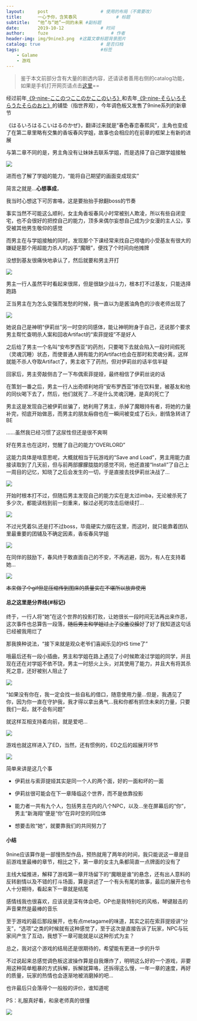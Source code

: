 ```yaml
---
layout:     post   				    # 使用的布局（不需要改）
title:      一心予你，含笑春风				# 标题 
subtitle:   “他”与“她”一同的未来 #副标题
date:       2019-10-12 				# 时间
author:     fuze 						# 作者
header-img: img/9nine3.png 	#这篇文章标题背景图片
catalog: true 						# 是否归档
tags:								#标签
    - Galame
    - 游戏
---
```


>鉴于本文前部分含有大量的剧透内容，还请读者善用右侧的catalog功能，如果是手机打开网页请点击[这里](#标记)==

经过前年[《9-nine-ここのつここのかここのいろ》](https://noordzeedebutirpitz.github.io/2019/10/02/9-nine1/)和去年[《9-nine-そらいろそらうたそらのおと》](https://noordzeedebutirpitz.github.io/2019/10/03/9-nine2/)的铺垫（指世界观），今年调色板又发售了9nine系列的新章节

《はるいろはるこいはるのかぜ》，翻译过来就是“春色春恋春熙风”，主角也变成了在第二章里略有交集的香坂春风学姐，故事也会相应的在前章的框架上有新的进展

与第二章不同的是，男主角没有让妹妹去联系学姐，而是选择了自己跟学姐接触

![](https://raw.githubusercontent.com/NoordZeedebuTirpitz/pic/master/9-nine-%E6%98%A5%E8%89%B2%E6%98%A5%E6%81%8B%E6%98%A5%E7%86%99%E9%A3%8E%201.1%20%E6%A8%B1%E7%A9%BA%E6%B1%89%E5%8C%96%E7%BB%84%202019_9_25%2019_15_18.png)

进而也了解了学姐的能力，“能将自己期望的画面变成现实”

简言之就是...**心想事成**，

我当时心想这下可厉害咯，这是要抬抬手掀翻boss的节奏

事实当然不可能这么顺利，女主角香坂春风小时常被别人欺凌，所以有些自闭变宅，也不会很好的把控自己的能力，顶多来偶尔妄想自己成为少女漫的主人公，享受被其他男生敬仰的感觉

而男主在与学姐接触的同时，发现那个下课经常来找自己唠嗑的小受基友有很大的嫌疑是那个用超能力杀人的凶手“魔眼”，便找了个时间向他摊牌

没想到基友很痛快地承认了，然后就要和男主开打

![](https://raw.githubusercontent.com/NoordZeedebuTirpitz/pic/master/9-nine-%E6%98%A5%E8%89%B2%E6%98%A5%E6%81%8B%E6%98%A5%E7%86%99%E9%A3%8E%201.1%20%E6%A8%B1%E7%A9%BA%E6%B1%89%E5%8C%96%E7%BB%84%202019_10_12%200_57_01.png)

男主一行人虽然平时看起来很屌，但是很缺少战斗力，根本打不过基友，只能选择跑路

正当男主在为怎么变强而发愁的时候，我一直以为是酱油角色的沙夜老师出现了

![](https://raw.githubusercontent.com/NoordZeedebuTirpitz/pic/master/9-nine-%E6%98%A5%E8%89%B2%E6%98%A5%E6%81%8B%E6%98%A5%E7%86%99%E9%A3%8E%201.1%20%E6%A8%B1%E7%A9%BA%E6%B1%89%E5%8C%96%E7%BB%84%202019_10_9%2019_16_22.png)

她说自己是神明“伊莉丝”另一时空的同感体，能让神明附身于自己，还说那个要求男主帮忙查明杀人案和回收Artifact的“索菲提娅”不是好人

之后给了男主一个名叫“安布罗西亚”的药剂，只要喝下去就会陷入一段时间假死（灵魂沉睡）状态，而使普通人拥有能力的Artifact也会在那时和灵魂分离，这样就能不杀人夺取Artifact了，男主收下了药剂，但对伊莉丝的话半信半疑

回家后，男主旁敲侧击了一下布偶索菲提娅，最终相信了伊莉丝说的话

在策划一番之后，男主一行人出奇顺利地将“安布罗西亚”掺在饮料里，被基友和他的同伙喝下去了，然后，他们就死了...不是什么灵魂沉睡，是真的死亡了

男主这是发现自己被伊莉丝骗了，她利用了男主，杀掉了魔眼持有者，将她的力量补完，彻底开始做恶，而男主的朋友~~后宫~~也在一瞬间被变成了石头，剧情急转进了BE

......虽然我已经习惯了这尿性但还是很不爽啊

好在男主也在这时，觉醒了自己的能力“OVERLORD”

这能力具体是啥意思呢，大概就相当于玩游戏的“Save and Load”，男主用能力直接读取到了几天前，但与前两部朦朦胧胧的感觉不同，他还直接“Install”了自己上一周目的记忆，知晓了之后会发生的一切，于是直接去找伊莉丝决战了...

![](https://raw.githubusercontent.com/NoordZeedebuTirpitz/pic/master/9-nine-%E6%98%A5%E8%89%B2%E6%98%A5%E6%81%8B%E6%98%A5%E7%86%99%E9%A3%8E%201.1%20%E6%A8%B1%E7%A9%BA%E6%B1%89%E5%8C%96%E7%BB%84%202019_10_12%201_34_39.png)

开始时根本打不过，但随后男主发现自己的能力实在是太过imba，无论被杀死了多少次，都能读档到前一刻重来，躲过必死的攻击后继续打...

![](https://raw.githubusercontent.com/NoordZeedebuTirpitz/pic/master/9-nine-%E6%98%A5%E8%89%B2%E6%98%A5%E6%81%8B%E6%98%A5%E7%86%99%E9%A3%8E%201.1%20%E6%A8%B1%E7%A9%BA%E6%B1%89%E5%8C%96%E7%BB%84%202019_10_12%201_34_08.png)

不过光凭着SL还是打不过boss，毕竟硬实力摆在这里，而这时，就只能靠着团队里最重要的团辅及不确定因素，香坂春风学姐

![](https://raw.githubusercontent.com/NoordZeedebuTirpitz/pic/master/9-nine-%E6%98%A5%E8%89%B2%E6%98%A5%E6%81%8B%E6%98%A5%E7%86%99%E9%A3%8E%201.1%20%E6%A8%B1%E7%A9%BA%E6%B1%89%E5%8C%96%E7%BB%84%202019_10_9%2020_11_06.png)

在同伴的鼓励下，春风终于敢直面自己的不安，不再逃避，因为，有人在支持着她...

![](https://raw.githubusercontent.com/NoordZeedebuTirpitz/pic/master/9-nine-%E6%98%A5%E8%89%B2%E6%98%A5%E6%81%8B%E6%98%A5%E7%86%99%E9%A3%8E%201.1%20%E6%A8%B1%E7%A9%BA%E6%B1%89%E5%8C%96%E7%BB%84%202019_10_10%200_33_26.png)

~~本来做了个gif但是压缩传到图床的质量实在不堪所以放弃使用~~

#### 总之这里是分界线{#标记}

终于，一行人将“她”在这个世界的投影打败，让她很长一段时间无法再出来作恶，这次事件也总算告一段落，~~随后男主和学姐过上了没羞没臊~~好了好了我知道这句话已经被我用烂了

那我换种说法，“接下来就是观众老爷们喜闻乐见的HS time了”

哦最后还有一段小插曲，男主和学姐在路上遇见了小时候欺凌过学姐的同学，并且现在还在对学姐不依不饶，男主一时怒火上头，对其使用了能力，并且大有将其杀死之意，还好被别人阻止了

![](https://raw.githubusercontent.com/NoordZeedebuTirpitz/pic/master/9-nine-%E6%98%A5%E8%89%B2%E6%98%A5%E6%81%8B%E6%98%A5%E7%86%99%E9%A3%8E%201.1%20%E6%A8%B1%E7%A9%BA%E6%B1%89%E5%8C%96%E7%BB%84%202019_10_12%202_00_29.png)

“如果没有你在，我一定会找一些自私的借口，随意使用力量...但是，我遇见了你，因为你一直在守护我，我才得以拿出勇气...我和你都有抓住未来的力量，只要我们一起，就不会有问题”

就这样互相支持着向前，就是爱吧...

![](https://raw.githubusercontent.com/NoordZeedebuTirpitz/pic/master/9-nine-%E6%98%A5%E8%89%B2%E6%98%A5%E6%81%8B%E6%98%A5%E7%86%99%E9%A3%8E%201.1%20%E6%A8%B1%E7%A9%BA%E6%B1%89%E5%8C%96%E7%BB%84%202019_10_11%201_21_36.png)

游戏也就这样进入了ED，当然，还有惯例的，ED之后的超展开环节

![](https://raw.githubusercontent.com/NoordZeedebuTirpitz/pic/master/9-nine-%E6%98%A5%E8%89%B2%E6%98%A5%E6%81%8B%E6%98%A5%E7%86%99%E9%A3%8E%201.1%20%E6%A8%B1%E7%A9%BA%E6%B1%89%E5%8C%96%E7%BB%84%202019_10_11%201_23_02.png)

简单来讲是这几个事

* 伊莉丝与索菲提娅其实是同一个人的两个面，好的一面和坏的一面

* 伊莉丝很可能会在下一章降临这个世界，而不是依靠投影

* 能力者一共有九个人，包括男主在内的八个NPC，以及...坐在屏幕后的“你”，男主“新海翔”便是“你”在异时空的同位体

* 想要击败“她”，就要靠我们的共同努力了

#### 小结

9nine应该算作是一部慢热型作品，预热就用了两年的时间，我只能说这一章是目前游戏里最棒的章节，相比之下，第一章的女主九条都简直一点牌面的没有了

主线大幅推进，解释了游戏第一章开场留下的“魔眼是谁”的悬念，还有出人意料的反转剧情以及不错的打斗场面，算是讲述了一个有头有尾的故事，最后的展开也令人十分期待，看起来下一章就是结尾

感情线我也很喜欢，应该说是深有体会吧，OP也是我特别吃的风格，琴键敲击的声音果然是最棒的音乐

至于游戏的最后那段展开，也有点metagame的味道，其实之前在索菲提娅讲“分支”，“选项”之类的时候就有这种感觉了，至于这次是直接告诉了玩家，NPC与玩家间产生了互动，我想下一章可能就是以这种形式为主？

总之，我对这个游戏的结局还是很期待的，希望能有更进一步的升华

不过说起来总感觉调色板这波操作算是自我爆炸了，明明这么好的一个游戏，非要用这种简单粗暴的方式拆解，拆解就算咯，还拆得这么慢，一年一章的速度，再好的质量，玩家的热情也会逐渐地被消磨掉的吧...

也许最后只会落得个一般般的评价，谁知道呢

PS：礼服真好看，和泉老师真的很懂

![](https://raw.githubusercontent.com/NoordZeedebuTirpitz/pic/master/9-nine-%E6%98%A5%E8%89%B2%E6%98%A5%E6%81%8B%E6%98%A5%E7%86%99%E9%A3%8E%201.1%20%E6%A8%B1%E7%A9%BA%E6%B1%89%E5%8C%96%E7%BB%84%202019_10_12%200_13_05.png)
